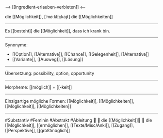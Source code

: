--> [[Ingredient-erlauben-verbieten]] <--

die [[Möglichkeit]], [ˈmøːklɪçkaɪ̯t]
die [[Möglichkeiten]]

---
Es [[besteht]] die [[Möglichkeit]], dass ich krank bin.
  

---
Synonyme:
- [[Option]], [[Alternative]], [[Chance]], [[Gelegenheit]], [[Alternative]]
- [[Variante]], [[Ausweg]], [[Lösung]]

---
Übersetzung: possibility, option, opportunity

---
Morpheme:
[[möglich]] + [[-keit]]

---
Einzigartige mögliche Formen: [[Möglichkeit]], [[Möglichkeiten]], [[Möglichkeit]], [[Möglichkeiten]]

---
#Substantiv #Feminin #Abstrakt #Ableitung
🤝 🔴 die [[Möglichkeit]]🤔 🔴 die [[Möglichkeit]], [[ermöglichen]], [[Texte/Misc/Anki]], [[Zugang]], [[Perspektive]], [[größtmöglich]]